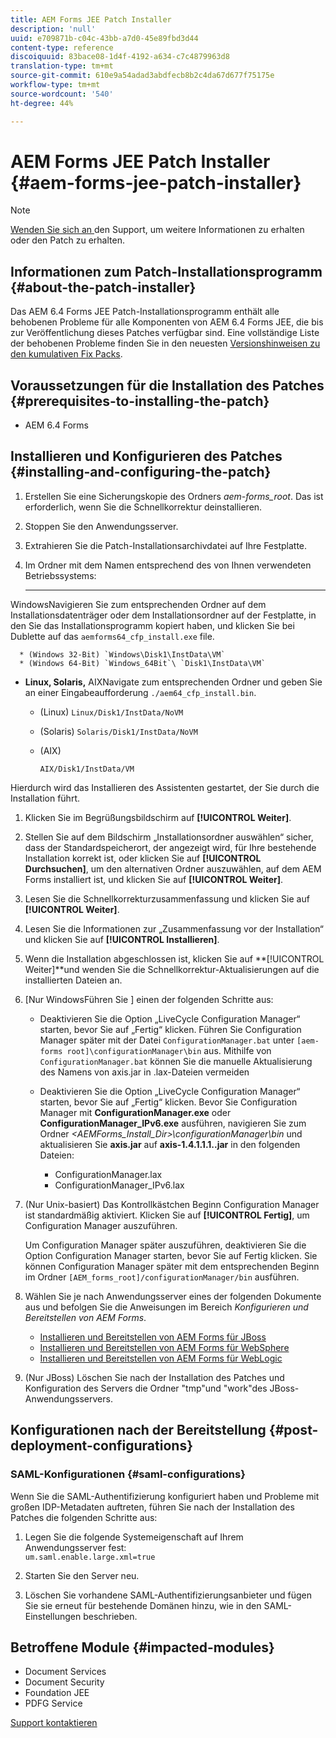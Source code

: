 ```yaml
---
title: AEM Forms JEE Patch Installer
description: 'null'
uuid: e709871b-c04c-43bb-a7d0-45e89fbd3d44
content-type: reference
discoiquuid: 83bace08-1d4f-4192-a634-c7c4879963d8
translation-type: tm+mt
source-git-commit: 610e9a54adad3abdfecb8b2c4da67d677f75175e
workflow-type: tm+mt
source-wordcount: '540'
ht-degree: 44%

---
```



# AEM Forms JEE Patch Installer {#aem-forms-jee-patch-installer}

>[!NOTE]
>
>[Wenden Sie sich an ](https://www.adobe.com/de/account/sign-in.supportportal.html) den Support, um weitere Informationen zu erhalten oder den Patch zu erhalten.

## Informationen zum Patch-Installationsprogramm {#about-the-patch-installer}

Das AEM 6.4 Forms JEE Patch-Installationsprogramm enthält alle behobenen Probleme für alle Komponenten von AEM 6.4 Forms JEE, die bis zur Veröffentlichung dieses Patches verfügbar sind. Eine vollständige Liste der behobenen Probleme finden Sie in den neuesten [Versionshinweisen zu den kumulativen Fix Packs](cfp-release-notes.md).

## Voraussetzungen für die Installation des Patches {#prerequisites-to-installing-the-patch}

* AEM 6.4 Forms

## Installieren und Konfigurieren des Patches {#installing-and-configuring-the-patch}

1. Erstellen Sie eine Sicherungskopie des Ordners *aem-forms_root*. Das ist erforderlich, wenn Sie die Schnellkorrektur deinstallieren.
1. Stoppen Sie den Anwendungsserver.
1. Extrahieren Sie die Patch-Installationsarchivdatei auf Ihre Festplatte.
1. Im Ordner mit dem Namen entsprechend des von Ihnen verwendeten Betriebssystems:

   * ****
WindowsNavigieren Sie zum entsprechenden Ordner auf dem Installationsdatenträger oder dem Installationsordner auf der Festplatte, in den Sie das Installationsprogramm kopiert haben, und klicken Sie bei Dublette auf das 
`aemforms64_cfp_install.exe` file.

      * (Windows 32-Bit) `Windows\Disk1\InstData\VM`
      * (Windows 64-Bit) `Windows_64Bit`\ `Disk1\InstData\VM`
   * **Linux, Solaris,**
AIXNavigate zum entsprechenden Ordner und geben Sie an einer Eingabeaufforderung 
`./aem64_cfp_install.bin`.

      * (Linux) `Linux/Disk1/InstData/NoVM`
      * (Solaris) `Solaris/Disk1/InstData/NoVM`
      * (AIX)

         ```
         AIX/Disk1/InstData/VM
         ```
   Hierdurch wird das Installieren des Assistenten gestartet, der Sie durch die Installation führt.

1. Klicken Sie im Begrüßungsbildschirm auf **[!UICONTROL Weiter]**.
1. Stellen Sie auf dem Bildschirm „Installationsordner auswählen“ sicher, dass der Standardspeicherort, der angezeigt wird, für Ihre bestehende Installation korrekt ist, oder klicken Sie auf **[!UICONTROL Durchsuchen]**, um den alternativen Ordner auszuwählen, auf dem AEM Forms installiert ist, und klicken Sie auf **[!UICONTROL Weiter]**.

1. Lesen Sie die Schnellkorrekturzusammenfassung und klicken Sie auf **[!UICONTROL Weiter]**.
1. Lesen Sie die Informationen zur „Zusammenfassung vor der Installation“ und klicken Sie auf **[!UICONTROL Installieren]**.
1. Wenn die Installation abgeschlossen ist, klicken Sie auf **[!UICONTROL Weiter]**und wenden Sie die Schnellkorrektur-Aktualisierungen auf die installierten Dateien an.
1. [Nur WindowsFühren Sie ] einen der folgenden Schritte aus:

   * Deaktivieren Sie die Option „LiveCycle Configuration Manager“ starten, bevor Sie auf „Fertig“ klicken. Führen Sie Configuration Manager später mit der Datei `ConfigurationManager.bat` unter `[aem-forms root]\configurationManager\bin` aus. Mithilfe von `ConfigurationManager.bat` können Sie die manuelle Aktualisierung des Namens von axis.jar in .lax-Dateien vermeiden
   * Deaktivieren Sie die Option „LiveCycle Configuration Manager“ starten, bevor Sie auf „Fertig“ klicken. Bevor Sie Configuration Manager mit **ConfigurationManager.exe** oder **ConfigurationManager_IPv6.exe** ausführen, navigieren Sie zum Ordner *&lt;AEMForms_Install_Dir>\configurationManager\bin* und aktualisieren Sie **axis.jar** auf **axis-1.4.1.1.1..jar** in den folgenden Dateien:

      * ConfigurationManager.lax
      * ConfigurationManager_IPv6.lax

1. (Nur Unix-basiert) Das Kontrollkästchen Beginn Configuration Manager ist standardmäßig aktiviert. Klicken Sie auf **[!UICONTROL Fertig]**, um Configuration Manager auszuführen.

   Um Configuration Manager später auszuführen, deaktivieren Sie die Option Configuration Manager starten, bevor Sie auf Fertig klicken. Sie können Configuration Manager später mit dem entsprechenden Beginn im Ordner `[AEM_forms_root]/configurationManager/bin` ausführen.

1. Wählen Sie je nach Anwendungsserver eines der folgenden Dokumente aus und befolgen Sie die Anweisungen im Bereich *Konfigurieren und Bereitstellen von AEM Forms*.

   * [Installieren und Bereitstellen von AEM Forms für JBoss](http://www.adobe.com/go/learn_aemforms_installJBoss_64_de) 
   * [Installieren und Bereitstellen von AEM Forms für WebSphere](http://www.adobe.com/go/learn_aemforms_installWebSphere_64_de)
   * [Installieren und Bereitstellen von AEM Forms für WebLogic](http://www.adobe.com/go/learn_aemforms_installWebLogic_64_de)

1. (Nur JBoss) Löschen Sie nach der Installation des Patches und Konfiguration des Servers die Ordner &quot;tmp&quot;und &quot;work&quot;des JBoss-Anwendungsservers.

## Konfigurationen nach der Bereitstellung {#post-deployment-configurations}

### SAML-Konfigurationen {#saml-configurations}

Wenn Sie die SAML-Authentifizierung konfiguriert haben und Probleme mit großen IDP-Metadaten auftreten, führen Sie nach der Installation des Patches die folgenden Schritte aus:

1. Legen Sie die folgende Systemeigenschaft auf Ihrem Anwendungsserver fest:\
   `um.saml.enable.large.xml=true`

1. Starten Sie den Server neu.
1. Löschen Sie vorhandene SAML-Authentifizierungsanbieter und fügen Sie sie erneut für bestehende Domänen hinzu, wie in den SAML-Einstellungen beschrieben.

## Betroffene Module {#impacted-modules}

* Document Services
* Document Security
* Foundation JEE
* PDFG Service

[Support kontaktieren](https://www.adobe.com/account/sign-in.supportportal.html)
